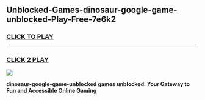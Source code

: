 
## Unblocked-Games-dinosaur-google-game-unblocked-Play-Free-7e6k2
<h3>
<a href="https://premium76.site?title=dinosaur-google-game-unblocked&ref=20A">CLICK TO PLAY</a></h3>
<hr>

<h3>
<a href="https://premium76.site?title=dinosaur-google-game-unblocked&ref=20A">CLICK 2 PLAY</a>
  
</h3>

<a href="https://premium76.site?title=dinosaur-google-game-unblocked&ref=20A"><img src="https://clearcache.store/games.png"></a>


**dinosaur-google-game-unblocked games unblocked: Your Gateway to Fun and Accessible Online Gaming**
